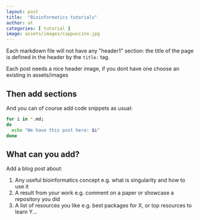 ```yaml
---
layout: post
title:  "Bioinformatics tutorials"
author: at
categories: [ tutorial ]
image: assets/images/cappuccino.jpg
---
```


Each markdown file will not have any "header1" section: the title of the page is defined in the header by the `title:` tag. 

Each post needs a nice header image, if you dont have one choose an existing in assets/images

## Then add sections

And you can of course add code snippets as usual:

```bash
for i in *.md;
do
  echo "We have this post here: $i"
done
```

## What can you add?

Add a blog post about:

1) Any useful bioinformatics concept e.g. what is singularity and how to use it
2) A result from your work e.g. comment on a paper or showcase a repository you did
3) A list of resources you like e.g. best packages for X, or top resources to learn Y...


